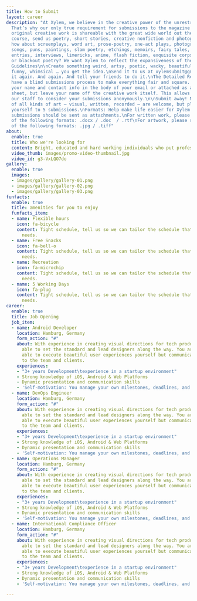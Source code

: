 ```yaml
---
title: How to Submit
layout: career
description: "At Xylem, we believe in the creative power of the unrestrained imagination.
  That’s why our only true requirement for submissions to the magazine is that your
  original creative work is shareable with the great wide world out there. \n\nOf
  course, send us poetry, short stories, creative nonfiction and photography. But
  how about screenplays, word art, prose-poetry, one-act plays, photographed sculpture,
  songs, puns, paintings, slam poetry, etchings, memoirs, fairy tales, cartoons, journal
  entries, interviews, limericks, anime, flash fiction, exquisite corpses, collages,
  or blackout poetry? We want Xylem to reflect the expansiveness of the artistic mind.\n\nGeneral
  Guidelines\n\nCreate something weird, artsy, poetic, wacky, beautiful, terrifying,
  funny, whimsical … you get the idea.\nSend it to us at xylemsubmit@gmail.com.\nDo
  it again. And again. And tell your friends to do it.\nThe Detailed Requirements\n\nWe
  have a blind submissions process to make everything fair and square. Please include
  your name and contact info in the body of your email or attached as a separate cover
  sheet, but leave your name off the creative work itself. This allows for all of
  our staff to consider your submissions anonymously.\n\nSubmit away! Multiple submissions
  of all kinds of art — visual, written, recorded — are welcome, but please limit
  yourself to 5 submissions.\nFormats: Help make life easier for Xylem’s staff! All
  submissions should be sent as attachments.\nFor written work, please submit in one
  of the following formats: .docx / .doc  / .rtf\nFor artwork, please submit in one
  of the following formats: .jpg / .tiff"
about:
  enable: true
  title: Who we're looking for
  content: Bright, educated and hard working individuals who put professionalism first.
  video_thumb: images/promo-video-thumbnail.jpg
  video_id: g3-VxLQO7do
gallery:
  enable: true
  images:
  - images/gallery/gallery-01.png
  - images/gallery/gallery-02.png
  - images/gallery/gallery-03.png
funfacts:
  enable: true
  title: amenities for you to enjoy
  funfacts_item:
  - name: Flexible hours
    icon: fa-bicycle
    content: Tight schedule, tell us so we can tailor the schedule that fits your
      needs.
  - name: Free Snacks
    icon: fa-bell-o
    content: Tight schedule, tell us so we can tailor the schedule that fits your
      needs.
  - name: Recreation
    icon: fa-microchip
    content: Tight schedule, tell us so we can tailor the schedule that fits your
      needs.
  - name: 5 Working Days
    icon: fa-plug
    content: Tight schedule, tell us so we can tailor the schedule that fits your
      needs.
career:
  enable: true
  title: Job Opening
  job_item:
  - name: Android Developer
    location: Hamburg, Germany
    form_action: "#"
    about: With experience in creating visual directions for tech products, you are
      able to set the standard and lead designers along the way. You are not only
      able to execute beautiful user experiences yourself but communicate those concepts
      to the team and clients.
    experiences:
    - "3+ years Development\texperience in a startup environment"
    - Strong knowledge of iOS, Android & Web Platforms
    - Dynamic presentation and communication skills
    - 'Self-motivation: You manage your own milestones, deadlines, and priorities'
  - name: DevOps Engineer
    location: Hamburg, Germany
    form_action: "#"
    about: With experience in creating visual directions for tech products, you are
      able to set the standard and lead designers along the way. You are not only
      able to execute beautiful user experiences yourself but communicate those concepts
      to the team and clients.
    experiences:
    - "3+ years Development\texperience in a startup environment"
    - Strong knowledge of iOS, Android & Web Platforms
    - Dynamic presentation and communication skills
    - 'Self-motivation: You manage your own milestones, deadlines, and priorities'
  - name: Operations Manager
    location: Hamburg, Germany
    form_action: "#"
    about: With experience in creating visual directions for tech products, you are
      able to set the standard and lead designers along the way. You are not only
      able to execute beautiful user experiences yourself but communicate those concepts
      to the team and clients.
    experiences:
    - "3+ years Development\texperience in a startup environment"
    - Strong knowledge of iOS, Android & Web Platforms
    - Dynamic presentation and communication skills
    - 'Self-motivation: You manage your own milestones, deadlines, and priorities'
  - name: International Compliance Officer
    location: Hamburg, Germany
    form_action: "#"
    about: With experience in creating visual directions for tech products, you are
      able to set the standard and lead designers along the way. You are not only
      able to execute beautiful user experiences yourself but communicate those concepts
      to the team and clients.
    experiences:
    - "3+ years Development\texperience in a startup environment"
    - Strong knowledge of iOS, Android & Web Platforms
    - Dynamic presentation and communication skills
    - 'Self-motivation: You manage your own milestones, deadlines, and priorities'

---
```

